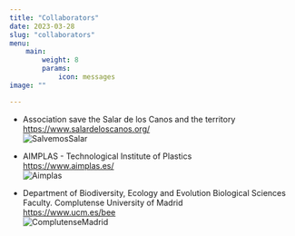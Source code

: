 ```yaml
---
title: "Collaborators"
date: 2023-03-28
slug: "collaborators"
menu:
    main:
        weight: 8
        params: 
            icon: messages
image: ""

---
```

* Association save the Salar de los Canos and the territory  
<https://www.salardeloscanos.org/>  
![SalvemosSalar](/img/colaboradores/2.SalvemosSalar.jpg)

* AIMPLAS - Technological Institute of Plastics  
<https://www.aimplas.es/>  
![Aimplas](/img/colaboradores/1.Aimplas.jpg)

* Department of Biodiversity, Ecology and Evolution
Biological Sciences Faculty. Complutense University of Madrid  
<https://www.ucm.es/bee>  
![ComplutenseMadrid](/img/colaboradores/3.Complutense.png)



